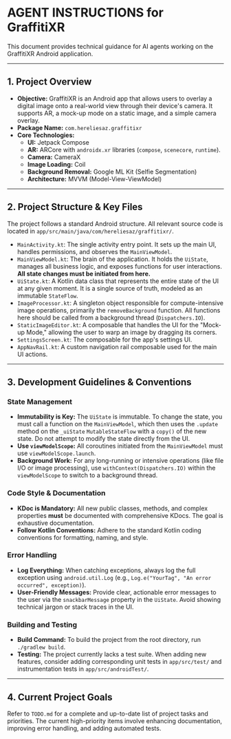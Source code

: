 # AGENT INSTRUCTIONS for GraffitiXR

This document provides technical guidance for AI agents working on the GraffitiXR Android application.

---

## **1. Project Overview**

-   **Objective:** GraffitiXR is an Android app that allows users to overlay a digital image onto a real-world view through their device's camera. It supports AR, a mock-up mode on a static image, and a simple camera overlay.
-   **Package Name:** `com.hereliesaz.graffitixr`
-   **Core Technologies:**
    -   **UI:** Jetpack Compose
    -   **AR:** ARCore with `androidx.xr` libraries (`compose`, `scenecore`, `runtime`).
    -   **Camera:** CameraX
    -   **Image Loading:** Coil
    -   **Background Removal:** Google ML Kit (Selfie Segmentation)
    -   **Architecture:** MVVM (Model-View-ViewModel)

---

## **2. Project Structure & Key Files**

The project follows a standard Android structure. All relevant source code is located in `app/src/main/java/com/hereliesaz/graffitixr/`.

-   `MainActivity.kt`: The single activity entry point. It sets up the main UI, handles permissions, and observes the `MainViewModel`.
-   `MainViewModel.kt`: The brain of the application. It holds the `UiState`, manages all business logic, and exposes functions for user interactions. **All state changes must be initiated from here.**
-   `UiState.kt`: A Kotlin data class that represents the entire state of the UI at any given moment. It is a single source of truth, modeled as an immutable `StateFlow`.
-   `ImageProcessor.kt`: A singleton object responsible for compute-intensive image operations, primarily the `removeBackground` function. All functions here should be called from a background thread (`Dispatchers.IO`).
-   `StaticImageEditor.kt`: A composable that handles the UI for the "Mock-up Mode," allowing the user to warp an image by dragging its corners.
-   `SettingsScreen.kt`: The composable for the app's settings UI.
-   `AppNavRail.kt`: A custom navigation rail composable used for the main UI actions.

---

## **3. Development Guidelines & Conventions**

### **State Management**

-   **Immutability is Key:** The `UiState` is immutable. To change the state, you must call a function on the `MainViewModel`, which then uses the `.update` method on the `_uiState` `MutableStateFlow` with a `copy()` of the new state. Do not attempt to modify the state directly from the UI.
-   **Use `viewModelScope`:** All coroutines initiated from the `MainViewModel` must use `viewModelScope.launch`.
-   **Background Work:** For any long-running or intensive operations (like file I/O or image processing), use `withContext(Dispatchers.IO)` within the `viewModelScope` to switch to a background thread.

### **Code Style & Documentation**

-   **KDoc is Mandatory:** All new public classes, methods, and complex properties **must** be documented with comprehensive KDocs. The goal is exhaustive documentation.
-   **Follow Kotlin Conventions:** Adhere to the standard Kotlin coding conventions for formatting, naming, and style.

### **Error Handling**

-   **Log Everything:** When catching exceptions, always log the full exception using `android.util.Log` (e.g., `Log.e("YourTag", "An error occurred", exception)`).
-   **User-Friendly Messages:** Provide clear, actionable error messages to the user via the `snackbarMessage` property in the `UiState`. Avoid showing technical jargon or stack traces in the UI.

### **Building and Testing**

-   **Build Command:** To build the project from the root directory, run `./gradlew build`.
-   **Testing:** The project currently lacks a test suite. When adding new features, consider adding corresponding unit tests in `app/src/test/` and instrumentation tests in `app/src/androidTest/`.

---

## **4. Current Project Goals**

Refer to `TODO.md` for a complete and up-to-date list of project tasks and priorities. The current high-priority items involve enhancing documentation, improving error handling, and adding automated tests.